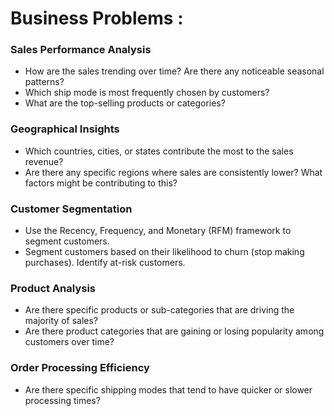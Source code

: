 # Business Problems :

### Sales Performance Analysis

- How are the sales trending over time? Are there any noticeable seasonal patterns?
- Which ship mode is most frequently chosen by customers?
- What are the top-selling products or categories?

### Geographical Insights

- Which countries, cities, or states contribute the most to the sales revenue?
- Are there any specific regions where sales are consistently lower? What factors might be contributing to this?

### Customer Segmentation

- Use the Recency, Frequency, and Monetary (RFM) framework to segment customers.
- Segment customers based on their likelihood to churn (stop making purchases). Identify at-risk customers.

### Product Analysis

- Are there specific products or sub-categories that are driving the majority of sales?
- Are there product categories that are gaining or losing popularity among customers over time?

### Order Processing Efficiency

- Are there specific shipping modes that tend to have quicker or slower processing times?
